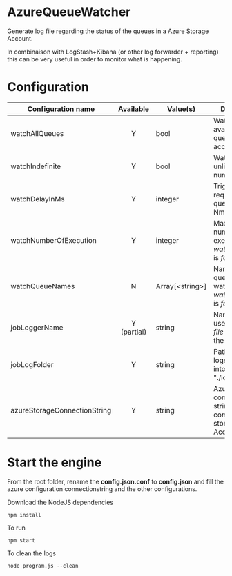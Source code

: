 # AzureQueueWatcher
Generate log file regarding the status of the queues in a Azure Storage Account.

In combinaison with LogStash+Kibana (or other log forwarder + reporting) this can be very useful in order to monitor what is happening.

# Configuration
| Configuration name | Available | Value(s) | Description |
|------------------------|:-----:|------|---|
| watchAllQueues | Y | bool | Watch all the available queues in the account |
| watchIndefinite | Y | bool | Watch for unlimited number of time |
| watchDelayInMs | Y | integer | Trigger the request to the queue each Nms |
| watchNumberOfExecution | Y | integer | Maximum number of execution if _watchIndefinite_ is _false_ |
| watchQueueNames | N | Array[&lt;string&gt;] | Names of the queues to watch if _watchAllQueues_ is _false_ |
| jobLoggerName | Y (partial) | string | Name of the job used for the _log file name_ and the _log data_|
| jobLogFolder | Y | string | Path where the logs will be put into ( ex.: "./logs/" ) |
| azureStorageConnectionString | Y | string | Azure storage connection string used to connect to the storage Account|

# Start the engine
From the root folder, rename the **config.json.conf** to **config.json** and fill the azure configuration connectionstring and the other configurations.

Download the NodeJS dependencies
```
npm install
```

To run
```
npm start
```

To clean the logs
```
node program.js --clean
```
